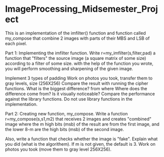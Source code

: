 # ImageProcessing_Midsemester_Project
This is an implementation of the imfilter() function and function called my_compose that combine 2 images with parts of their MBS and LSB of each pixel.

Part 1: Implementing the imfilter function.
Write r=my_imfilter(s,filter,pad) a function that "filters" the source image (a square matrix of some size) according to a filter of some size. 
with the help of the function you wrote, you will perform smoothing and sharpening of the given image.

Implement 3 types of padding
Work on photos you took, transfer them to gray levels, size (256X256)
Compare the result with running the cipher functions. What is the biggest difference? from where Where does the difference come from? Is it visually noticeable?
Compare the performance against the library functions.
Do not use library functions in the implementation.


Part 2: Creating new function, my_compose.
Write a function r=my_compose(s,s1,m2) that receives 2 images and creates "combined" image where the m high bits (msb) of the result are from the first image, and the lower 8-m are the high bits (msb) of the second image.

Also, write a function that checks whether the image is "fake". Explain what you did (what is the algorithem).
If m is not given, the default is 3.
Work on photos you took (move them to gray level 256X256).
